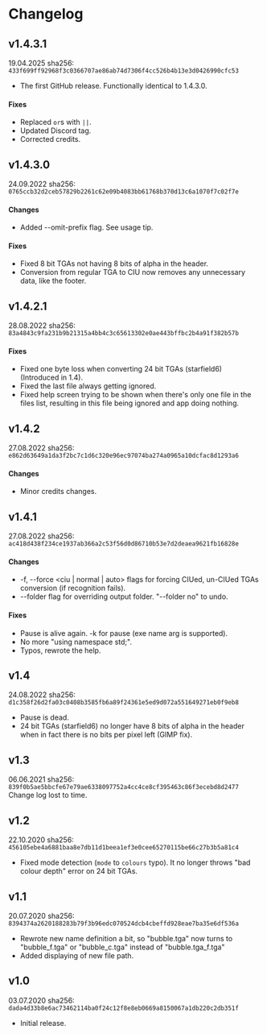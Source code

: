 # Changelog
## v1.4.3.1
19.04.2025
sha256: `433f699ff92968f3c0366707ae86ab74d7306f4cc526b4b13e3d0426990cfc53`
* The first GitHub release. Functionally identical to 1.4.3.0.
#### Fixes
* Replaced `or`s with `||`.
* Updated Discord tag.
* Corrected credits.

## v1.4.3.0
24.09.2022
sha256: `0765ccb32d2ceb57829b2261c62e09b4083bb61768b370d13c6a1070f7c02f7e`
#### Changes
* Added --omit-prefix flag. See usage tip.
#### Fixes
* Fixed 8 bit TGAs not having 8 bits of alpha in the header.
* Conversion from regular TGA to CIU now removes any unnecessary data, like the footer.


## v1.4.2.1
28.08.2022
sha256: `83a4843c9fa231b9b21315a4bb4c3c65613302e0ae443bffbc2b4a91f382b57b`
#### Fixes
* Fixed one byte loss when converting 24 bit TGAs (starfield6) (Introduced in 1.4).
* Fixed the last file always getting ignored.
* Fixed help screen trying to be shown when there's only one file in the files list, resulting in this file being ignored and app doing nothing.

## v1.4.2
27.08.2022
sha256: `e862d63649a1da3f2bc7c1d6c320e96ec97074ba274a0965a10dcfac8d1293a6`
#### Changes
* Minor credits changes.

## v1.4.1
27.08.2022
sha256: `ac418d438f234ce1937ab366a2c53f56d0d86710b53e7d2deaea9621fb16828e`
#### Changes
* -f, --force <ciu | normal | auto> flags for forcing CIUed, un-CIUed TGAs conversion (if recognition fails).
* --folder <path> flag for overriding output folder. "--folder no" to undo.
#### Fixes
* Pause is alive again. -k for pause (exe name arg is supported).
* No more "using namespace std;".
* Typos, rewrote the help.

## v1.4
24.08.2022
sha256: `d1c358f26d2fa03c0408b3585fb6a89f24361e5ed9d072a551649271eb0f9eb8`
* Pause is dead.
* 24 bit TGAs (starfield6) no longer have 8 bits of alpha in the header when in fact there is no bits per pixel left (GIMP fix).

## v1.3
06.06.2021
sha256: `839f0b5ae5bbcfe67e79ae6338097752a4cc4ce8cf395463c86f3ecebd8d2477`
Change log lost to time.

## v1.2
22.10.2020
sha256: `456105ebe4a6881baa8e7db11d1beea1ef3e0cee65270115be66c27b3b5a81c4`
* Fixed mode detection (`mode` to `colours` typo). It no longer throws "bad colour depth" error on 24 bit TGAs.

## v1.1
20.07.2020
sha256: `8394374a2620188283b79f3b96edc070524dcb4cbeffd928eae7ba35e6df536a`
* Rewrote new name definition a bit, so "bubble.tga" now turns to "bubble_f.tga" or "bubble_c.tga" instead of "bubble.tga_f.tga"
* Added displaying of new file path.

## v1.0
03.07.2020
sha256: `dada4d33b8e6ac73462114ba0f24c12f8e8eb0669a8150067a1db220c2db351f`
* Initial release.
